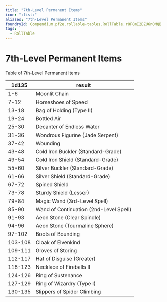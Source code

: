```yaml
---
title: "7th-Level Permanent Items"
icon: ":list:"
aliases: "7th-Level Permanent Items"
foundryId: Compendium.pf2e.rollable-tables.RollTable.r8F8mI2BZU6nOMQB
tags:
  - RollTable
---
```


# 7th-Level Permanent Items
Table of 7th-Level Permanent Items

| 1d135 | result |
|------|--------|
| 1-6 | Moonlit Chain |
| 7-12 | Horseshoes of Speed |
| 13-18 | Bag of Holding (Type II) |
| 19-24 | Bottled Air |
| 25-30 | Decanter of Endless Water |
| 31-36 | Wondrous Figurine (Jade Serpent) |
| 37-42 | Wounding |
| 43-48 | Cold Iron Buckler (Standard-Grade) |
| 49-54 | Cold Iron Shield (Standard-Grade) |
| 55-60 | Silver Buckler (Standard-Grade) |
| 61-66 | Silver Shield (Standard-Grade) |
| 67-72 | Spined Shield |
| 73-78 | Sturdy Shield (Lesser) |
| 79-84 | Magic Wand (3rd-Level Spell) |
| 85-90 | Wand of Continuation (2nd-Level Spell) |
| 91-93 | Aeon Stone (Clear Spindle) |
| 94-96 | Aeon Stone (Tourmaline Sphere) |
| 97-102 | Boots of Bounding |
| 103-108 | Cloak of Elvenkind |
| 109-111 | Gloves of Storing |
| 112-117 | Hat of Disguise (Greater) |
| 118-123 | Necklace of Fireballs II |
| 124-126 | Ring of Sustenance |
| 127-129 | Ring of Wizardry (Type I) |
| 130-135 | Slippers of Spider Climbing |
